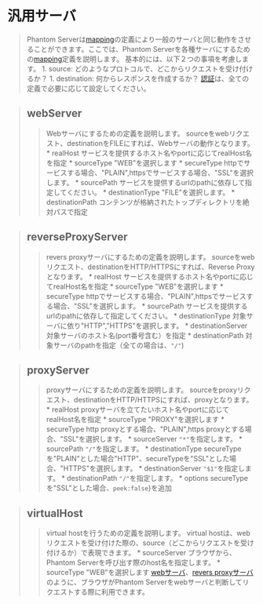 # 汎用サーバ #

> Phantom Serverは[mapping](Mapping.md)の定義により一般のサーバと同じ動作をさせることができます。ここでは、Phantom Serverを各種サーバにするための[mapping](Mapping.md)定義を説明します。
> 基本的には、以下２つの事項を考慮します。
    1. source: どのようなプロトコルで、どこからリクエストを受け付けるか？
    1. destination: 何からレスポンスを作成するか？
> [認証](Authentication.md)は、全ての定義で必要に応じて設定してください。

> ## webServer ##
> > Webサーバにするための定義を説明します。
> > sourceをwebリクエスト、destinationをFILEにすれば、Webサーバの動作となります。
    * realHost サービスを提供するホスト名やportに応じてrealHost名を指定
    * sourceType "WEB"を選択します
    * secureType httpでサービスする場合、"PLAIN",httpsでサービスする場合、"SSL"を選択します。
    * sourcePath サービスを提供するurlのpathに依存して指定してください。
    * destinationType "FILE"を選択します。
    * destinationPath コンテンツが格納されたトップディレクトリを絶対パスで指定

> ## reverseProxyServer ##
> > revers proxyサーバにするための定義を説明します。
> > sourceをwebリクエスト、destinationをHTTP/HTTPSにすれば、Reverse Proxyとなります。
    * realHost サービスを提供するホスト名やportに応じてrealHost名を指定
    * sourceType "WEB"を選択します
    * secureType httpでサービスする場合、"PLAIN",httpsでサービスする場合、"SSL"を選択します。
    * sourcePath サービスを提供するurlのpathに依存して指定してください。
    * destinationType 対象サーバに依り"HTTP","HTTPS"を選択します。
    * destinationServer 対象サーバのホスト名(port番号含む）を指定
    * destinationPath 対象サーバのpathを指定（全ての場合は、`"/"`)

> ## proxyServer ##
> > proxyサーバにするための定義を説明します。
> > sourceをproxyリクエスト、destinationをHTTP/HTTPSにすれば、proxyとなります。
    * realHost proxyサーバを立てたいホスト名やportに応じてrealHost名を指定
    * sourceType "PROXY"を選択します
    * secureType http proxyとする場合、"PLAIN",https proxyとする場合、"SSL"を選択します。
    * sourceServer `"*"`を指定します。
    * sourcePath `"/"`を指定します。
    * destinationType secureTypeを"PLAIN"とした場合"HTTP"、secureTypeを"SSL"とした場合、"HTTPS"を選択します。
    * destinationServer `"$1"`を指定します。
    * destinationPath `"/"`を指定します。
    * options secureTypeを"SSL"とした場合、`peek:false`}を追加

> ## virtualHost ##
> > virtual hostを行うための定義を説明します。
> > virtual hostは、webリクエストを受け付けた際の、source（どこからリクエストを受け付けるか）で表現できます。
    * sourceServer ブラウザから、Phantom Serverを呼び出す際のhost名を指定します。
    * sourceType "WEB"を選択します
> > [webサーバ](Servers#webServer.md)、[revers proxyサーバ](Servers#reverseProxyServer.md)のように、ブラウザがPhantom Serverをwebサーバと判断してリクエストする際に利用できます。

